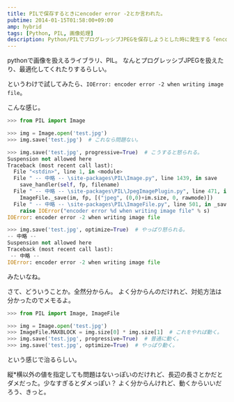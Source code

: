 ```yaml
---
title: PILで保存するときにencoder error -2とか言われた。
pubtime: 2014-01-15T01:58:00+09:00
amp: hybrid
tags: [Python, PIL, 画像処理]
description: Python/PILでプログレッシブJPEGを保存しようとした時に発生する「encoder error -2 when writing image file」というエラーへの対処方法です。
---
```


pythonで画像を扱えるライブラリ、PIL。
なんとプログレッシブJPEGを扱えたり、最適化してくれたりするらしい。

というわけで試してみたら、`IOError: encoder error -2 when writing image file`。

こんな感じ。
``` python
>>> from PIL import Image

>>> img = Image.open('test.jpg')
>>> img.save('test.jpg')  # これなら問題ない。

>>> img.save('test.jpg', progressive=True)  # こうすると怒られる。
Suspension not allowed here
Traceback (most recent call last):
  File "<stdin>", line 1, in <module>
  File " -- 中略 -- \site-packages\PIL\Image.py", line 1439, in save
    save_handler(self, fp, filename)
  File " -- 中略 -- \site-packages\PIL\JpegImagePlugin.py", line 471, in _save
    ImageFile._save(im, fp, [("jpeg", (0,0)+im.size, 0, rawmode)])
  File " -- 中略 -- \site-packages\PIL\ImageFile.py", line 501, in _save
    raise IOError("encoder error %d when writing image file" % s)
IOError: encoder error -2 when writing image file

>>> img.save('test.jpg', optimize=True)  # やっぱり怒られる。
-- 中略 --
Suspension not allowed here
Traceback (most recent call last):
 -- 中略 --
IOError: encoder error -2 when writing image file
```
みたいなね。

さて、どういうことか。全然分からん。
よく分からんのだけれど、対処方法は分かったのでメモるよ。

``` python
>>> from PIL import Image, ImageFile

>>> img = Image.open('test.jpg')
>>> ImageFile.MAXBLOCK = img.size[0] * img.size[1]  # これをやれば動く。
>>> img.save('test.jpg', progressive=True)  # 普通に動く。
>>> img.save('test.jpg', optimize=True)  # やっぱり動く。
```
という感じで治るらしい。

縦\*横以外の値を指定しても問題はないっぽいのだけれど、長辺の長さとかだとダメだった。少なすぎるとダメっぽい？
よく分からんけれど、動くからいいだろう、きっと。
